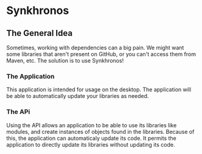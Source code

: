 # Synkhronos

## The General Idea
Sometimes, working with dependencies can a big pain. We might want some libraries that aren't present on GitHub, or you can't access them from Maven, etc.
The solution is to use Synkhronos!

### The Application
This application is intended for usage on the desktop. The application will be able to automatically update your libraries as needed.

### The APi
Using the API allows an application to be able to use its libraries like modules, and create instances of objects found in the libraries.
Because of this, the application can automaticaly update its code.
It permits the application to directly update its libraries without updating its code.
